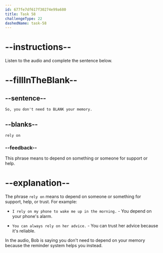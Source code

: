 ```yaml
---
id: 677fe7df617f30274e99a680
title: Task 58
challengeType: 22
dashedName: task-58
---
```


<!-- (Audio) Bob: So, you don't need to rely on your memory. -->

# --instructions--

Listen to the audio and complete the sentence below.

# --fillInTheBlank--

## --sentence--

`So, you don't need to BLANK your memory.`

## --blanks--

`rely on`

### --feedback--

This phrase means to depend on something or someone for support or help.

# --explanation--

The phrase `rely on` means to depend on someone or something for support, help, or trust. For example:

- `I rely on my phone to wake me up in the morning.` - You depend on your phone's alarm.

- `You can always rely on her advice.` - You can trust her advice because it's reliable.

In the audio, Bob is saying you don't need to depend on your memory because the reminder system helps you instead.
